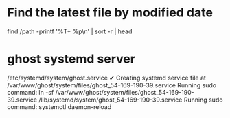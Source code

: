 # Find the latest file by modified date

find /path -printf '%T+ %p\n' | sort -r | head

# ghost systemd server

/etc/systemd/system/ghost.service
✔ Creating systemd service file at /var/www/ghost/system/files/ghost_54-169-190-39.service
Running sudo command: ln -sf /var/www/ghost/system/files/ghost_54-169-190-39.service /lib/systemd/system/ghost_54-169-190-39.service
Running sudo command: systemctl daemon-reload

